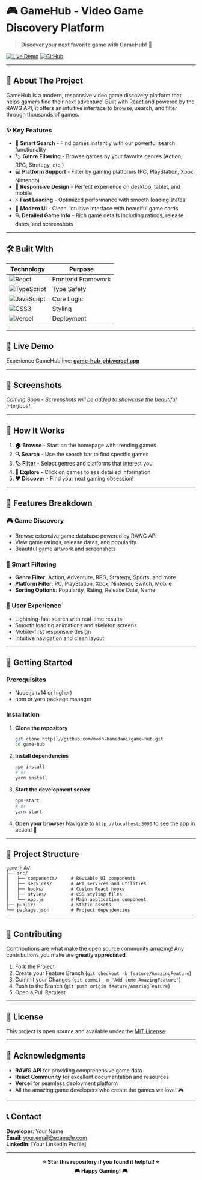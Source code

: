 # 🎮 GameHub - Video Game Discovery Platform

> **Discover your next favorite game with GameHub!** 🚀

[![Live Demo](https://img.shields.io/badge/Live%20Demo-Visit%20Site-brightgreen?style=for-the-badge&logo=vercel)](https://game-hub-phi.vercel.app/)
[![GitHub](https://img.shields.io/badge/GitHub-Repository-black?style=for-the-badge&logo=github)](https://github.com/mosh-hamedani/game-hub.git)

---

## 🌟 About The Project

GameHub is a modern, responsive video game discovery platform that helps gamers find their next adventure! Built with React and powered by the RAWG API, it offers an intuitive interface to browse, search, and filter through thousands of games.

### ✨ Key Features

- 🎯 **Smart Search** - Find games instantly with our powerful search functionality
- 🏷️ **Genre Filtering** - Browse games by your favorite genres (Action, RPG, Strategy, etc.)
- 💻 **Platform Support** - Filter by gaming platforms (PC, PlayStation, Xbox, Nintendo)
- 📱 **Responsive Design** - Perfect experience on desktop, tablet, and mobile
- ⚡ **Fast Loading** - Optimized performance with smooth loading states
- 🎨 **Modern UI** - Clean, intuitive interface with beautiful game cards
- 🔍 **Detailed Game Info** - Rich game details including ratings, release dates, and screenshots

---

## 🛠️ Built With

| Technology | Purpose |
|------------|---------|
| ![React](https://img.shields.io/badge/React-20232A?style=flat&logo=react&logoColor=61DAFB) | Frontend Framework |
| ![TypeScript](https://img.shields.io/badge/TypeScript-007ACC?style=flat&logo=typescript&logoColor=white) | Type Safety |
| ![JavaScript](https://img.shields.io/badge/JavaScript-F7DF1E?style=flat&logo=javascript&logoColor=black) | Core Logic |
| ![CSS3](https://img.shields.io/badge/CSS3-1572B6?style=flat&logo=css3&logoColor=white) | Styling |
| ![Vercel](https://img.shields.io/badge/Vercel-000000?style=flat&logo=vercel&logoColor=white) | Deployment |

---

## 🚀 Live Demo

Experience GameHub live: **[game-hub-phi.vercel.app](https://game-hub-phi.vercel.app/)**

---

## 📸 Screenshots

*Coming Soon - Screenshots will be added to showcase the beautiful interface!*

---

## 🎯 How It Works

1. **🏠 Browse** - Start on the homepage with trending games
2. **🔍 Search** - Use the search bar to find specific games
3. **🏷️ Filter** - Select genres and platforms that interest you
4. **📖 Explore** - Click on games to see detailed information
5. **❤️ Discover** - Find your next gaming obsession!

---

## 🌈 Features Breakdown

### 🎮 Game Discovery
- Browse extensive game database powered by RAWG API
- View game ratings, release dates, and popularity
- Beautiful game artwork and screenshots

### 🔧 Smart Filtering
- **Genre Filter**: Action, Adventure, RPG, Strategy, Sports, and more
- **Platform Filter**: PC, PlayStation, Xbox, Nintendo Switch, Mobile
- **Sorting Options**: Popularity, Rating, Release Date, Name

### 📱 User Experience
- Lightning-fast search with real-time results
- Smooth loading animations and skeleton screens
- Mobile-first responsive design
- Intuitive navigation and clean layout

---

## 🚦 Getting Started

### Prerequisites
- Node.js (v14 or higher)
- npm or yarn package manager

### Installation

1. **Clone the repository**
   ```bash
   git clone https://github.com/mosh-hamedani/game-hub.git
   cd game-hub
   ```

2. **Install dependencies**
   ```bash
   npm install
   # or
   yarn install
   ```

3. **Start the development server**
   ```bash
   npm start
   # or
   yarn start
   ```

4. **Open your browser**
   Navigate to `http://localhost:3000` to see the app in action! 🎉

---

## 🎨 Project Structure

```
game-hub/
├── src/
│   ├── components/     # Reusable UI components
│   ├── services/       # API services and utilities
│   ├── hooks/          # Custom React hooks
│   ├── styles/         # CSS styling files
│   └── App.js          # Main application component
├── public/             # Static assets
└── package.json        # Project dependencies
```

---

## 🤝 Contributing

Contributions are what make the open source community amazing! Any contributions you make are **greatly appreciated**.

1. Fork the Project
2. Create your Feature Branch (`git checkout -b feature/AmazingFeature`)
3. Commit your Changes (`git commit -m 'Add some AmazingFeature'`)
4. Push to the Branch (`git push origin feature/AmazingFeature`)
5. Open a Pull Request

---

## 📄 License

This project is open source and available under the [MIT License](LICENSE).

---

## 🙏 Acknowledgments

- **RAWG API** for providing comprehensive game data
- **React Community** for excellent documentation and resources
- **Vercel** for seamless deployment platform
- All the amazing game developers who create the games we love! 🎮

---

## 📞 Contact

**Developer**: Your Name  
**Email**: your.email@example.com  
**LinkedIn**: [Your LinkedIn Profile]

---

<div align="center">
  <strong>⭐ Star this repository if you found it helpful! ⭐</strong>
  <br>
  <strong>🎮 Happy Gaming! 🎮</strong>
</div>
